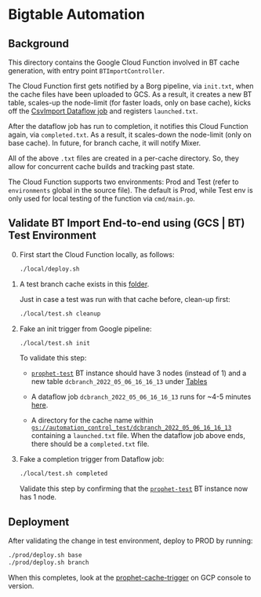 # Bigtable Automation

## Background

This directory contains the Google Cloud Function involved in BT cache
generation, with entry point `BTImportController`.

The Cloud Function first gets notified by a Borg pipeline, via `init.txt`, when
the cache files have been uploaded to GCS. As a result, it creates a new BT
table, scales-up the node-limit (for faster loads, only on base cache), kicks
off the [CsvImport Dataflow
job](https://github.com/datacommonsorg/tools/tree/master/bigtable_automation/java/dataflow)
and registers `launched.txt`.

After the dataflow job has run to completion, it notifies this Cloud Function
again, via `completed.txt`. As a result, it scales-down the node-limit (only on
base cache). In future, for branch cache, it will notify Mixer.

All of the above `.txt` files are created in a per-cache directory. So, they
allow for concurrent cache builds and tracking past state.

The Cloud Function supports two environments: Prod and Test (refer to
`environments` global in the source file). The default is Prod, while Test env
is only used for local testing of the function via `cmd/main.go`.

## Validate BT Import End-to-end using (GCS | BT) Test Environment

0. First start the Cloud Function locally, as follows:

   ```bash
   ./local/deploy.sh
   ```

1. A test branch cache exists in this [folder](https://pantheon.corp.google.com/storage/browser/prophet_cache/dcbranch_2022_05_06_16_16_13).

   Just in case a test was run with that cache before, clean-up first:

   ```bash
   ./local/test.sh cleanup
   ```

2. Fake an init trigger from Google pipeline:

   ```bash
   ./local/test.sh init
   ```

   To validate this step:

   - [`prophet-test`](https://pantheon.corp.google.com/bigtable/instances/prophet-test/overview?project=google.com:datcom-store-dev)
     BT instance should have 3 nodes (instead of 1) and a new table
     `dcbranch_2022_05_06_16_16_13` under [Tables](https://pantheon.corp.google.com/bigtable/instances/prophet-test/tables?project=google.com:datcom-store-dev)

   - A dataflow job `dcbranch_2022_05_06_16_16_13` runs for ~4-5 minutes
     [here](https://pantheon.corp.google.com/dataflow/jobs?project=google.com:datcom-store-dev).

   - A directory for the cache name within
     [`gs://automation_control_test/dcbranch_2022_05_06_16_16_13`](https://pantheon.corp.google.com/storage/browser/automation_control_test/dcbranch_2022_05_06_16_16_13)
     containing a `launched.txt` file. When the dataflow job above ends, there
     should be a `completed.txt` file.

3. Fake a completion trigger from Dataflow job:

   ```bash
   ./local/test.sh completed
   ```

   Validate this step by confirming that the
   [`prophet-test`](https://pantheon.corp.google.com/bigtable/instances/prophet-test/overview?project=google.com:datcom-store-dev)
   BT instance now has 1 node.

## Deployment

After validating the change in test environment, deploy to PROD by running:

```bash
./prod/deploy.sh base
./prod/deploy.sh branch
```

When this completes, look at the
[prophet-cache-trigger](https://pantheon.corp.google.com/functions/details/us-central1/prophet-cache-trigger?organizationId=433637338589&project=datcom-store&tab=source)
on GCP console to version.
